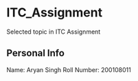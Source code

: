 # ITC_Assignment
Selected topic in ITC Assignment

## Personal Info
Name: Aryan Singh
Roll Number: 200108011

